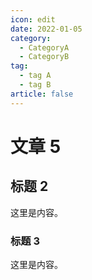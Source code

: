 ```yaml
---
icon: edit
date: 2022-01-05
category:
  - CategoryA
  - CategoryB
tag:
  - tag A
  - tag B
article: false
---
```


# 文章 5

## 标题 2

这里是内容。

### 标题 3

这里是内容。
